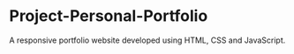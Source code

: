 # Project-Personal-Portfolio
A responsive portfolio website developed using HTML, CSS and JavaScript.
